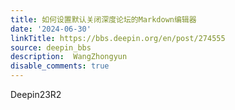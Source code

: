 ```yaml
---
title: 如何设置默认关闭深度论坛的Markdown编辑器
date: '2024-06-30'
linkTitle: https://bbs.deepin.org/en/post/274555
source: deepin_bbs
description:  WangZhongyun 
disable_comments: true
---
```

Deepin23R2
